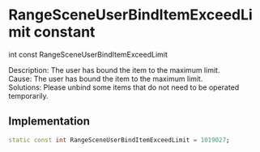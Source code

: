 


# RangeSceneUserBindItemExceedLimit constant







int const RangeSceneUserBindItemExceedLimit
  




<p>Description: The user has bound the item to the maximum limit. <br>Cause: The user has bound the item to the maximum limit. <br>Solutions: Please unbind some items that do not need to be operated temporarily.</p>



## Implementation

```dart
static const int RangeSceneUserBindItemExceedLimit = 1019027;
```







